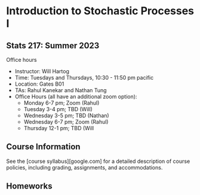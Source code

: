 # Introduction to Stochastic Processes I
## Stats 217: Summer 2023

Office hours

* Instructor: Will Hartog
* Time: Tuesdays and Thursdays, 10:30 - 11:50 pm pacific
* Location: Gates B01
* TAs: Rahul Kanekar and Nathan Tung
* Office Hours (all have an additional zoom option):
  * Monday 6-7 pm; Zoom (Rahul)
  * Tuesday 3-4 pm; TBD (Will)
  * Wednesday 3-5 pm; TBD (Nathan)
  * Wednesday 6-7 pm; Zoom (Rahul)
  * Thursday 12-1 pm; TBD (Will

## Course Information

See the [course syllabus][google.com] for a detailed description of course policies, including grading, assignments, and accommodations.

## Homeworks
